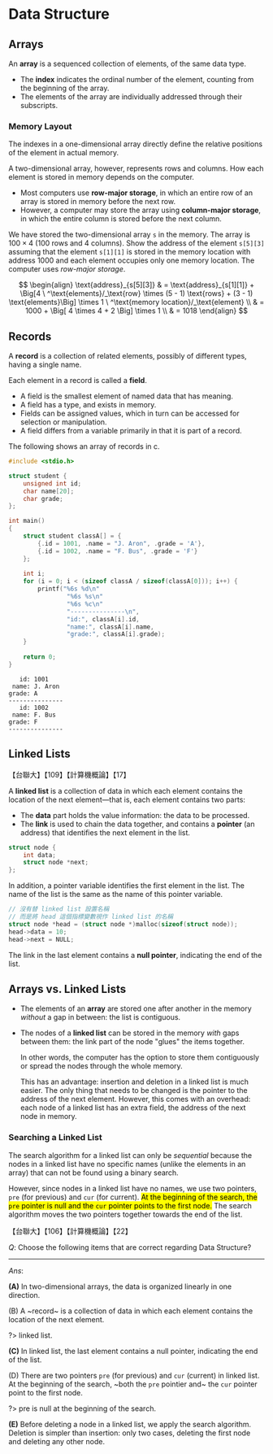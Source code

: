 # Data Structure

## Arrays

An **array** is a sequenced collection of elements, of the same data type.

- The **index** indicates the ordinal number of the element, counting from the beginning of the array.
- The elements of the array are individually addressed through their subscripts.

### Memory Layout

The indexes in a one-dimensional array directly define the relative positions of the element in actual memory.

A two-dimensional array, however, represents rows and columns. How each element is stored in memory depends on the computer.

- Most computers use **row-major storage**, in which an entire row of an array is stored in memory before the next row.
- However, a computer may store the array using **column-major storage**, in which the entire column is stored before the next column.

<div class="alert-example">

We have stored the two-dimensional array `s` in the memory. The array is $100 \times 4$ (100 rows and 4 columns). Show the address of the element `s[5][3]` assuming that the element `s[1][1]` is stored in the memory location with address 1000 and each element occupies only one memory location. The computer uses *row-major storage*.

$$
\begin{align}
\text{address}_{s[5][3]} & = \text{address}_{s[1][1]} +
\Big[4 \ ^\text{elements}/_\text{row} \times (5 - 1) \text{rows} + (3 - 1) \text{elements}\Big] \times 1 \ ^\text{memory location}/_\text{element} \\
& = 1000 + \Big[ 4 \times 4 + 2 \Big] \times 1 \\
& = 1018
\end{align}
$$

</div>

## Records

A **record** is a collection of related elements, possibly of different types, having a single name.

Each element in a record is called a **field**.

- A field is the smallest element of named data that has meaning.
- A field has a type, and exists in memory.
- Fields can be assigned values, which in turn can be accessed for selection or manipulation.
- A field differs from a variable primarily in that it is part of a record.

The following shows an array of records in c.

<!-- tabs:start -->

<!-- tab:main.c -->

```c
#include <stdio.h>

struct student {
    unsigned int id;
    char name[20];
    char grade;
};

int main()
{
    struct student classA[] = {
        {.id = 1001, .name = "J. Aron", .grade = 'A'},
        {.id = 1002, .name = "F. Bus", .grade = 'F'}
    };
    
    int i;
    for (i = 0; i < (sizeof classA / sizeof(classA[0])); i++) {
        printf("%6s %d\n"
                "%6s %s\n"
                "%6s %c\n"
                "---------------\n",
                "id:", classA[i].id,
                "name:", classA[i].name,
                "grade:", classA[i].grade);
    }
    
    return 0;
}
```

<!-- tab:Output -->

```text
   id: 1001
 name: J. Aron
grade: A
---------------
   id: 1002
 name: F. Bus
grade: F
---------------
```

<!-- tabs:end -->

## Linked Lists

<div class="alert-example">

【台聯大】【109】【計算機概論】【17】

</div>

A **linked list** is a collection of data in which each element contains the location of the next element—that is, each element contains two parts:

- The **data** part holds the value information: the data to be processed.
- The **link** is used to chain the data together, and contains a **pointer** (an address) that identifies the next element in the list.

```c
struct node {
    int data;
    struct node *next;
};
```

In addition, a pointer variable identifies the first element in the list. The name of the list is the same as the name of this pointer variable.

```c
// 沒有替 linked list 設置名稱
// 而是將 head 這個指標變數視作 linked list 的名稱
struct node *head = (struct node *)malloc(sizeof(struct node));
head->data = 10;
head->next = NULL;
```

The link in the last element contains a **null pointer**, indicating the end of the list.

## Arrays vs. Linked Lists

- The elements of an **array** are stored one after another in the memory *without* a gap in between: the list is contiguous.
- The nodes of a **linked list** can be stored in the memory *with* gaps between them: the link part of the node "glues" the items together.

    In other words, the computer has the option to store them contiguously or spread the nodes through the whole memory.

    This has an advantage: insertion and deletion in a linked list is much easier. The only thing that needs to be changed is the pointer to the address of the next element. However, this comes with an overhead: each node of a linked list has an extra field, the address of the next node in memory.

### Searching a Linked List

The search algorithm for a linked list can only be *sequential* because the nodes in a linked list have no specific names (unlike the elements in an array) that can not be found using a binary search.

However, since nodes in a linked list have no names, we use two pointers, `pre` (for previous) and `cur` (for current). <mark>At the beginning of the search, the `pre` pointer is null and the `cur` pointer points to the first node.</mark> The search algorithm moves the two pointers together towards the end of the list.

<div class="alert-example">

【台聯大】【106】【計算機概論】【22】

$Q:$ Choose the following items that are correct regarding Data Structure?

---

$Ans:$

**(A)** In two-dimensional arrays, the data is organized linearly in one direction.

(B) A ~record~ is a collection of data in which each element contains the location of the next element.  

?> linked list.

**(C)** In linked list, the last element contains a null pointer, indicating the end of the list.

(D) There are two pointers `pre` (for previous) and `cur` (current) in linked list. At the beginning of the search, ~both the `pre` pointier and~ the `cur` pointer point to the first node.  

?> pre is null at the beginning of the search.

**(E)** Before deleting a node in a linked list, we apply the search algorithm. Deletion is simpler than insertion: only two cases, deleting the first node and deleting any other node.

</div>
